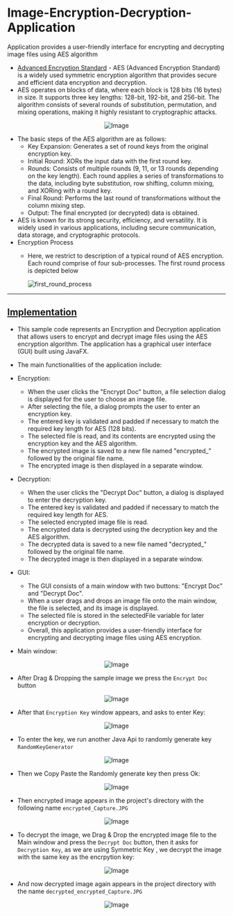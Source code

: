 # Image-Encryption-Decryption-Application
Application provides a user-friendly interface for encrypting and decrypting image files using AES algorithm

- [Advanced Encryption Standard](https://www.tutorialspoint.com/cryptography/advanced_encryption_standard.htm) - AES (Advanced Encryption Standard) is a widely used symmetric encryption algorithm that provides secure and efficient data encryption and decryption.
- AES operates on blocks of data, where each block is 128 bits (16 bytes) in size. It supports three key lengths: 128-bit, 192-bit, and 256-bit. The algorithm consists of several rounds of substitution, permutation, and mixing operations, making it highly resistant to cryptographic attacks.

<p align="center">
  <img src="https://github.com/af4092/Image-Encryption-Decryption-Application/assets/24220136/a6a21911-d0b3-4585-9dce-39d7262dcbd3" alt="Image">
</p>

- The basic steps of the AES algorithm are as follows:
     - Key Expansion: Generates a set of round keys from the original encryption key.
     - Initial Round: XORs the input data with the first round key.
     - Rounds: Consists of multiple rounds (9, 11, or 13 rounds depending on the key length). Each round applies a series of transformations to the data, including byte substitution, row shifting, column mixing, and XORing with a round key.
     - Final Round: Performs the last round of transformations without the column mixing step.
     - Output: The final encrypted (or decrypted) data is obtained.
- AES is known for its strong security, efficiency, and versatility. It is widely used in various applications, including secure communication, data storage, and cryptographic protocols.
- Encryption Process
     - Here, we restrict to description of a typical round of AES encryption. Each round comprise of four sub-processes. The first round process is depicted below
 
       ![first_round_process](https://github.com/af4092/Image-Encryption-Decryption-Application/assets/24220136/293c46de-2198-44d1-9272-355be1bc2459)

---------------------------------

## [Implementation](https://github.com/af4092/Image-Encryption-Decryption-Application/tree/main/encryptANDdecrypt/src/main/java/com/example/encryptanddecrypt)

- This sample code represents an Encryption and Decryption application that allows users to encrypt and decrypt image files using the AES encryption algorithm. The application has a graphical user interface (GUI) built using JavaFX.
- The main functionalities of the application include:
- Encryption:
    - When the user clicks the "Encrypt Doc" button, a file selection dialog is displayed for the user to choose an image file.
    - After selecting the file, a dialog prompts the user to enter an encryption key.
    - The entered key is validated and padded if necessary to match the required key length for AES (128 bits).
    - The selected file is read, and its contents are encrypted using the encryption key and the AES algorithm.
    - The encrypted image is saved to a new file named "encrypted_" followed by the original file name.
    - The encrypted image is then displayed in a separate window.
- Decryption:
    - When the user clicks the "Decrypt Doc" button, a dialog is displayed to enter the decryption key.
    - The entered key is validated and padded if necessary to match the required key length for AES.
    - The selected encrypted image file is read.
    - The encrypted data is decrypted using the decryption key and the AES algorithm.
    - The decrypted data is saved to a new file named "decrypted_" followed by the original file name.
    - The decrypted image is then displayed in a separate window.
- GUI:
    - The GUI consists of a main window with two buttons: "Encrypt Doc" and "Decrypt Doc".
    - When a user drags and drops an image file onto the main window, the file is selected, and its image is displayed.
    - The selected file is stored in the selectedFile variable for later encryption or decryption.
    - Overall, this application provides a user-friendly interface for encrypting and decrypting image files using AES encryption.

- Main window:

<p align="center">
  <img src="https://github.com/af4092/Image-Encryption-Decryption-Application/assets/24220136/577b2e05-a9dd-4221-9760-45ba36a25a4e" alt="Image">
</p>

- After Drag & Dropping the sample image we press the `Encrypt Doc` button

<p align="center">
  <img src="https://github.com/af4092/Image-Encryption-Decryption-Application/assets/24220136/a0ba1833-33b7-4f6c-afaf-1c48fe6d2d73" alt="Image">
</p>

- After that `Encryption Key` window appears, and asks to enter Key:

<p align="center">
  <img src="https://github.com/af4092/Image-Encryption-Decryption-Application/assets/24220136/4c662832-e903-4add-b4ef-7c14f18e1fa3" alt="Image">
</p>

- To enter the key, we run another Java Api to randomly generate key `RandomKeyGenerator`

<p align="center">
  <img src="https://github.com/af4092/Image-Encryption-Decryption-Application/assets/24220136/edafc24f-751c-4d39-aa5f-92081f67f5bb" alt="Image">
</p>

- Then we Copy Paste the Randomly generate key then press Ok:

<p align="center">
  <img src="https://github.com/af4092/Image-Encryption-Decryption-Application/assets/24220136/a3d00842-3d50-47b0-b360-c1b3f8635796" alt="Image">
</p>

- Then encrypted image appears in the project's directory with the following name `encrypted_Capture.JPG`

<p align="center">
  <img src="https://github.com/af4092/Image-Encryption-Decryption-Application/assets/24220136/96dc7452-fba3-4301-8c72-1bc028eebe83" alt="Image">
</p>

- To decrypt the image, we Drag & Drop the encrypted image file to the Main window and press the `Decrypt Doc` button, then it asks for `Decryption Key`, as we are using Symmetric Key , we decrypt the image with the same key as the encrpytion key:

<p align="center">
  <img src="https://github.com/af4092/Image-Encryption-Decryption-Application/assets/24220136/482c63fc-5254-479a-a542-b6f32614ea42" alt="Image">
</p>

- And now decrypted image again appears in the project directory with the name `decrypted_encrypted_Capture.JPG`

<p align="center">
  <img src="https://github.com/af4092/Image-Encryption-Decryption-Application/assets/24220136/53139618-27d3-4991-8510-734be9a2cf91" alt="Image">
</p>

